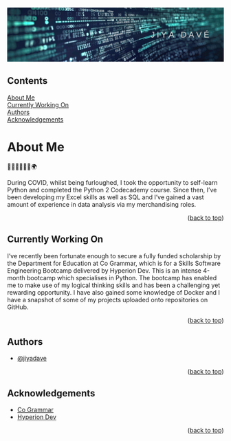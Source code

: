 
<a name="readme-top"></a>

![App Screenshot](https://github.com/jiyadave/jiyadave/blob/main/imgs/coding_banner.png)

## Contents
[About Me](#about)  
[Currently Working On](#currently)  
[Authors](#authors)  
[Acknowledgements](#acknowledgements)    
   

<a name="about"/>

# About Me 


👩🏽‍💻👩🏽‍🎓🌍

During COVID, whilst being furloughed, I took the opportunity to self-learn Python and completed the Python 2 Codecademy 
course. Since then, I’ve been developing my Excel skills as well as SQL and I’ve gained a vast amount of experience in data analysis via my merchandising roles.

<p align="right">(<a href="#readme-top">back to top</a>)</p>

<a name="currently"/>

## Currently Working On

I’ve recently been fortunate enough to secure a fully funded scholarship by the Department for Education at Co Grammar, which is for a Skills Software Engineering Bootcamp delivered by Hyperion Dev. This is an intense 4-month bootcamp which specialises in Python. The bootcamp has enabled me to make use of my logical thinking skills and has been a challenging yet rewarding opportunity. I have also gained some knowledge of Docker and I have a snapshot of some of my projects uploaded onto repositories on GitHub.

<p align="right">(<a href="#readme-top">back to top</a>)</p>

<a name="authors"/>

## Authors

- [@jiyadave](https://www.github.com/jiyadave)

<p align="right">(<a href="#readme-top">back to top</a>)</p>
<a name="acknowledgements"/>

## Acknowledgements

 - [Co Grammar](https://skills.cogrammar.com/)
 - [Hyperion Dev](https://www.hyperiondev.com/)
<p align="right">(<a href="#readme-top">back to top</a>)</p>